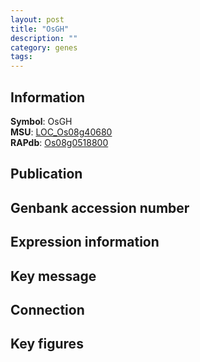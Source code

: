 ```yaml
---
layout: post
title: "OsGH"
description: ""
category: genes
tags: 
---
```


## Information
__Symbol__: OsGH  
__MSU__: [LOC_Os08g40680](http://rice.plantbiology.msu.edu/cgi-bin/ORF_infopage.cgi?orf=LOC_Os08g40680)  
__RAPdb__: [Os08g0518800](http://rapdb.dna.affrc.go.jp/viewer/gbrowse_details/irgsp1?name=Os08g0518800)  

## Publication

## Genbank accession number

## Expression information

## Key message

## Connection

## Key figures



